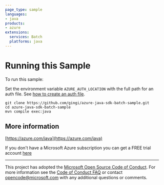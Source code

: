 ```yaml
---
page_type: sample
languages:
- java
products:
- azure
extensions:
  services: Batch
  platforms: java
---
```

# Running this Sample

To run this sample:

Set the environment variable `AZURE_AUTH_LOCATION` with the full path for an auth file. See [how to create an auth file](https://github.com/Azure/azure-libraries-for-java/blob/master/AUTH.md).

```shell
git clone https://github.com/gingi/azure-java-sdk-batch-sample.git
cd azure-java-sdk-batch-sample
mvn compile exec:java
```

## More information

[https://azure.com/java](https://azure.com/java)

If you don't have a Microsoft Azure subscription you can get a FREE trial account [here](http://go.microsoft.com/fwlink/?LinkId=330212)

---

This project has adopted the [Microsoft Open Source Code of Conduct](https://opensource.microsoft.com/codeofconduct/). For more information see the [Code of Conduct FAQ](https://opensource.microsoft.com/codeofconduct/faq/) or contact [opencode@microsoft.com](mailto:opencode@microsoft.com) with any additional questions or comments.